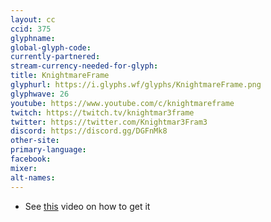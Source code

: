 ```yaml
---
layout: cc
ccid: 375
glyphname: 
global-glyph-code: 
currently-partnered: 
stream-currency-needed-for-glyph: 
title: KnightmareFrame
glyphurl: https://i.glyphs.wf/glyphs/KnightmareFrame.png
glyphwave: 26
youtube: https://www.youtube.com/c/knightmareframe
twitch: https://twitch.tv/knightmar3frame
twitter: https://twitter.com/Knightmar3Fram3
discord: https://discord.gg/DGFnMk8
other-site: 
primary-language: 
facebook: 
mixer: 
alt-names: 
---
```

* See [this](https://www.youtube.com/watch?v=mUf9J2qu37s) video on how to get it
